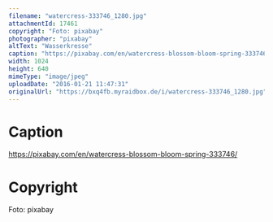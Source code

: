```yaml
---
filename: "watercress-333746_1280.jpg"
attachmentId: 17461
copyright: "Foto: pixabay"
photographer: "pixabay"
altText: "Wasserkresse"
caption: "https://pixabay.com/en/watercress-blossom-bloom-spring-333746/"
width: 1024
height: 640
mimeType: "image/jpeg"
uploadDate: "2016-01-21 11:47:31"
originalUrl: "https://bxq4fb.myraidbox.de/i/watercress-333746_1280.jpg"
---
```


# Caption

https://pixabay.com/en/watercress-blossom-bloom-spring-333746/

# Copyright

Foto: pixabay
